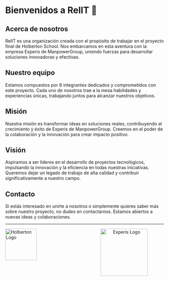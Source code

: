 # Bienvenidos a RelIT 🚀

## Acerca de nosotros

RelIT es una organización creada con el propósito de trabajar en el proyecto final de Holberton School. Nos embarcamos en esta aventura con la empresa Experis de ManpowerGroup, uniendo fuerzas para desarrollar soluciones innovadoras y efectivas.

## Nuestro equipo

Estamos compuestos por 8 integrantes dedicados y comprometidos con este proyecto. Cada uno de nosotros trae a la mesa habilidades y experiencias únicas, trabajando juntos para alcanzar nuestros objetivos.

## Misión

Nuestra misión es transformar ideas en soluciones reales, contribuyendo al crecimiento y éxito de Experis de ManpowerGroup. Creemos en el poder de la colaboración y la innovación para crear impacto positivo.

## Visión

Aspiramos a ser líderes en el desarrollo de proyectos tecnológicos, impulsando la innovación y la eficiencia en todas nuestras iniciativas. Queremos dejar un legado de trabajo de alta calidad y contribuir significativamente a nuestro campo.

## Contacto

Si estás interesado en unirte a nosotros o simplemente quieres saber más sobre nuestro proyecto, no dudes en contactarnos. Estamos abiertos a nuevas ideas y colaboraciones.

---

<footer>
  <div style="display: flex; justify-content: space-between; width: 100%;">
    <div style="width: 25%;">
      <img src="https://holbertonschool.uy/wp-content/themes/holberton/assets/img/logo.png" alt="Holberton Logo" style="width: 100px;">
    </div>
    <div style="width: 50%; text-align: center;">
      <img src="https://www.google.com/imgres?q=experis&imgurl=https%3A%2F%2Fexperis.com.uy%2Fwps%2Fwcm%2Fconnect%2Fexperis%2F7130f828-e966-4342-854e-1a6adf7505b2%2FEXP_BE_Logo_SS_HOR_MC_RGB_REG-1.png%3FMOD%3DAJPERES%26CACHEID%3DROOTWORKSPACE.Z18_2802IK01OORA70QUFIPQ192LN7-7130f828-e966-4342-854e-1a6adf7505b2-ouqEocc&imgrefurl=https%3A%2F%2Fwww.experis.com.uy%2F&docid=AvA4rZPTyaZhKM&tbnid=6c-Dscc3rW0BJM&vet=12ahUKEwi9tpr5uoGGAxXOq5UCHc1LAokQM3oECBcQAA..i&w=437&h=163&hcb=2&ved=2ahUKEwi9tpr5uoGGAxXOq5UCHc1LAokQM3oECBcQAA" alt="Experis Logo" style="width: 150px;">
    </div>
  </div>
</footer>
